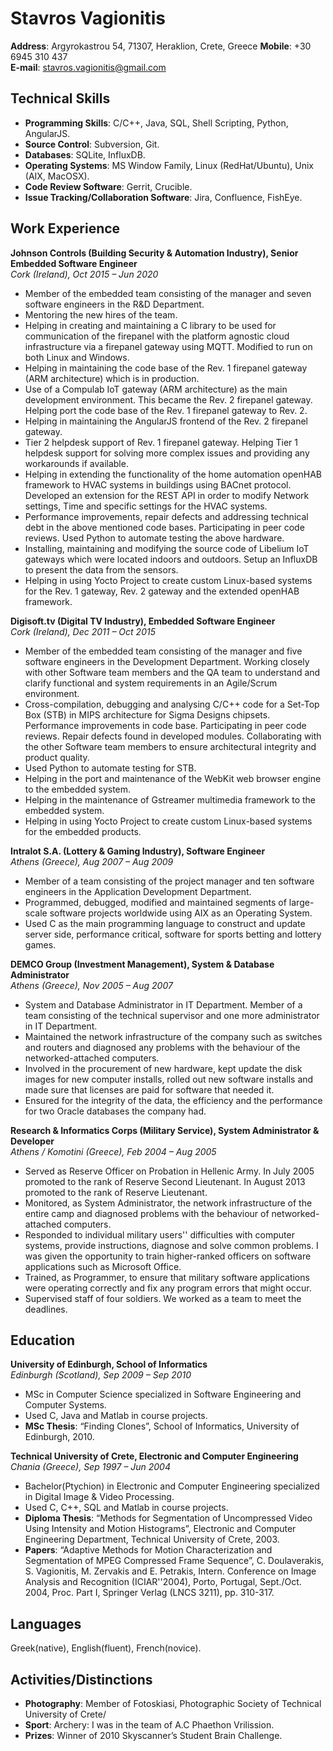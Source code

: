 # Stavros Vagionitis

__Address__: Argyrokastrou 54, 71307, Heraklion, Crete, Greece __Mobile__: +30 6945 310 437   
__E-mail__: stavros.vagionitis@gmail.com


## Technical Skills

-   __Programming Skills__: C/C++, Java, SQL, Shell Scripting, Python, AngularJS.
-   __Source Control__: Subversion, Git.
-   __Databases__: SQLite, InfluxDB.
-   __Operating Systems__: MS Window Family, Linux (RedHat/Ubuntu), Unix (AIX, MacOSX).
-   __Code Review Software__: Gerrit, Crucible.
-   __Issue Tracking/Collaboration Software__: Jira, Confluence, FishEye.


## Work Experience

__Johnson Controls (Building Security & Automation Industry), Senior Embedded Software Engineer__   
_Cork (Ireland), Oct 2015 – Jun 2020_

-   Member of the embedded team consisting of the manager and seven software engineers in the R&D Department.
-   Mentoring the new hires of the team.
-   Helping in creating and maintaining a C library to be used for communication of the firepanel with the platform agnostic cloud infrastructure via a firepanel gateway using MQTT. Modified to run on both Linux and Windows.
-   Helping in maintaining the code base of the Rev. 1 firepanel gateway (ARM architecture) which is in production.
-   Use of a Compulab IoT gateway (ARM architecture) as the main development environment. This became the Rev. 2 firepanel gateway. Helping port the code base of the Rev. 1 firepanel gateway to Rev. 2.
-   Helping in maintaining the AngularJS frontend of the Rev. 2 firepanel gateway.
-   Tier 2 helpdesk support of Rev. 1 firepanel gateway. Helping Tier 1 helpdesk support for solving more complex issues and providing any workarounds if available.
-   Helping in extending the functionality of the home automation openHAB framework to HVAC systems in buildings using BACnet protocol. Developed an extension for the REST API in order to modify Network settings, Time and specific settings for the HVAC systems.
-   Performance improvements, repair defects and addressing technical debt in the above mentioned code bases. Participating in peer code reviews. Used Python to automate testing the above hardware.
-   Installing, maintaining and modifying the source code of Libelium IoT gateways which were located indoors and outdoors. Setup an InfluxDB to present the data from the sensors.
-   Helping in using Yocto Project to create custom Linux-based systems for the Rev. 1 gateway, Rev. 2 gateway and the extended openHAB framework.

__Digisoft.tv (Digital TV Industry), Embedded Software Engineer__   
_Cork (Ireland), Dec 2011 – Oct 2015_

-   Member of the embedded team consisting of the manager and five software engineers in the Development Department. Working closely with other Software team members and the QA team to understand and clarify functional and system requirements in an Agile/Scrum environment.
-   Cross-compilation, debugging and analysing C/C++ code for a Set-Top Box (STB) in MIPS architecture for Sigma Designs chipsets. Performance improvements in code base. Participating in peer code reviews. Repair defects found in developed modules. Collaborating with the other Software team members to ensure architectural integrity and product quality.
-   Used Python to automate testing for STB.
-   Helping in the port and maintenance of the WebKit web browser engine to the embedded system.
-   Helping in the maintenance of Gstreamer multimedia framework to the embedded system.
-   Helping in using Yocto Project to create custom Linux-based systems for the embedded products.

__Intralot S.A. (Lottery & Gaming Industry), Software Engineer__   
_Athens (Greece), Aug 2007 – Aug 2009_

-   Member of a team consisting of the project manager and ten software engineers in the Application Development Department.
-   Programmed, debugged, modified and maintained segments of large-scale software projects worldwide using AIX as an Operating System.
-   Used C as the main programming language to construct and update server side, performance critical, software for sports betting and lottery games.

__DEMCO Group (Investment Management), System & Database Administrator__   
_Athens (Greece), Nov 2005 – Aug 2007_

-   System and Database Administrator in IT Department. Member of a team consisting of the technical supervisor and one more administrator in IT Department.
-   Maintained the network infrastructure of the company such as switches and routers and diagnosed any problems with the behaviour of the networked-attached computers.
-   Involved in the procurement of new hardware, kept update the disk images for new computer installs, rolled out new software installs and made sure that licenses are paid for software that needed it.
-   Ensured for the integrity of the data, the efficiency and the performance for two Oracle databases the company had.

__Research & Informatics Corps (Military Service), System Administrator & Developer__   
_Athens / Komotini (Greece), Feb 2004 – Aug 2005_

-   Served as Reserve Officer on Probation in Hellenic Army. In July 2005 promoted to the rank of Reserve Second Lieutenant. In August 2013 promoted to the rank of Reserve Lieutenant.
-   Monitored, as System Administrator, the network infrastructure of the entire camp and diagnosed problems with the behaviour of networked-attached computers.
-   Responded to individual military users'' difficulties with computer systems, provide instructions, diagnose and solve common problems. I was given the opportunity to train higher-ranked officers on software applications such as Microsoft Office.
-   Trained, as Programmer, to ensure that military software applications were operating correctly and fix any program errors that might occur.
-   Supervised staff of four soldiers. We worked as a team to meet the deadlines.


## Education

__University of Edinburgh, School of Informatics__   
_Edinburgh (Scotland), Sep 2009 – Sep 2010_

-   MSc in Computer Science specialized in Software Engineering and Computer Systems.
-   Used C, Java and Matlab in course projects.
-   __MSc Thesis__: “Finding Clones”, School of Informatics, University of Edinburgh, 2010.

__Technical University of Crete, Electronic and Computer Engineering__   
_Chania (Greece), Sep 1997 – Jun 2004_

-   Bachelor(Ptychion) in Electronic and Computer Engineering specialized in Digital Image & Video Processing.
-   Used C, C++, SQL and Matlab in course projects.
-   __Diploma Thesis__: “Methods for Segmentation of Uncompressed Video Using Intensity and Motion Histograms”, Electronic and Computer Engineering Department, Technical University of Crete, 2003.
-   __Papers__: “Adaptive Methods for Motion Characterization and Segmentation of MPEG Compressed Frame Sequence”, C. Doulaverakis, S. Vagionitis, M. Zervakis and E. Petrakis, Intern. Conference on Image Analysis and Recognition (ICIAR''2004), Porto, Portugal, Sept./Oct. 2004, Proc. Part I, Springer Verlag (LNCS 3211), pp. 310-317.


## Languages

Greek(native), English(fluent), French(novice).


## Activities/Distinctions

-   __Photography__: Member of Fotoskiasi, Photographic Society of Technical University of Crete/
-   __Sport__: Archery: I was in the team of A.C Phaethon Vrilission.
-   __Prizes__: Winner of 2010 Skyscanner’s Student Brain Challenge.


